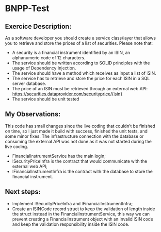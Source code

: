 # BNPP-Test

## Exercice Description:
As a software developer you should create a service class/layer that allows you to retrieve and store the prices of a list of securities. Please note that:

- A security is a financial instrument identified by an ISIN, an alphanumeric code of 12 characters.
- The service should be written according to SOLID principles with the usage of Dependency Injection.
- The service should have a method which receives as input a list of ISIN.
- The service has to retrieve and store the price for each ISIN in a SQL server database.
- The price of an ISIN must be retrieved through an external web API: https://securities.dataprovider.com/securityprice/{isin}
- The service should be unit tested

## My Observations:
This code has small changes since the live coding that couldn't be finished on time, so I just made it build with success, finished the unit tests, and some minor fixes. The infrastructure connection with the database or consuming the external API was not done as it was not started during the live coding.

- FinancialInstrumentService has the main login;
- ISecurityPriceInfra is the contract that would communicate with the external web API;
- IFinancialInstrumentInfra is the contract with the database to store the financial instrument.

## Next steps:
- Implement ISecurityPriceInfra and IFinancialInstrumentInfra;
- Create an ISINCode record struct to keep the validation of length inside the struct instead in the FinancialInstrumentService, this way we can prevent creating a FinancialInstrument object with an invalid ISIN code and keep the validation responsibility inside the ISIN code.
